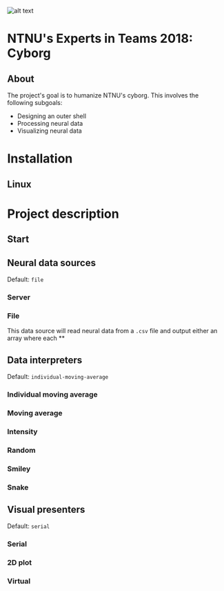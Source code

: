 ![alt text](https://i.imgur.com/UzyoMpD.png)
# NTNU's Experts in Teams 2018: Cyborg

## About
The project's goal is  to humanize NTNU's cyborg. This involves the following subgoals:
- Designing an outer shell
- Processing neural data
- Visualizing neural data



# Installation

## Linux


# Project description

## Start


## Neural data sources
Default: `file`
### Server
### File
This data source will read neural data from a `.csv` file and output either an array where each
**


## Data interpreters
Default: `individual-moving-average`
### Individual moving average
### Moving average
### Intensity
### Random
### Smiley
### Snake


## Visual presenters
Default: `serial`
### Serial
### 2D plot
### Virtual
